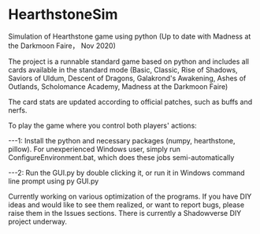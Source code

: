 # HearthstoneSim
Simulation of Hearthstone game using python (Up to date with Madness at the Darkmoon Faire， Nov 2020)

The project is a runnable standard game based on python and includes all cards available in the standard mode (Basic, Classic, Rise of Shadows, Saviors of Uldum, Descent of Dragons, Galakrond's Awakening, Ashes of Outlands, Scholomance Academy, Madness at the Darkmoon Faire)

The card stats are updated according to official patches, such as buffs and nerfs.

To play the game where you control both players' actions:

---1: Install the python and necessary packages (numpy, hearthstone, pillow). For unexperienced Windows user, simply run ConfigureEnvironment.bat, which does these jobs semi-automatically

---2: Run the GUI.py by double clicking it, or run it in Windows command line prompt using py GUI.py
      

Currently working on various optimization of the programs. If you have DIY ideas and would like to see them realized, or want to report bugs, please raise them in the Issues sections.
There is currently a Shadowverse DIY project underway.
